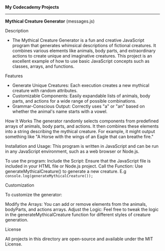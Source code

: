**My Codecademy Projects**

-----------------------------------------------------

**Mythical Creature Generator** (messages.js)

Description
  - The Mythical Creature Generator is a fun and creative JavaScript program that generates whimsical descriptions of fictional creatures. It combines various elements like animals, body parts, and extraordinary actions to create unique and imaginative creatures. This project is an excellent example of how to use basic JavaScript concepts such as classes, arrays, and functions.

Features
  - Generate Unique Creatures: Each execution creates a new mythical creature with random attributes.
  - Customizable Components: Easily expandable lists of animals, body parts, and actions for a wide range of possible combinations.
  - Grammar-Conscious Output: Correctly uses "a" or "an" based on whether the animal's name starts with a vowel.

How It Works
  The generator randomly selects components from predefined arrays of animals, body parts, and actions. It then combines these elements into a string describing the mythical creature. For example, it might output something like "A Horse with the wings of an Eagle that can breathe fire."

Installation and Usage:
  This program is written in JavaScript and can be run in any JavaScript environment, such as a web browser or Node.js.

To use the program:
  Include the Script: Ensure that the JavaScript file is included in your HTML file or Node.js project.
  Call the Function: Use generateMythicalCreature() to generate a new creature.
  E.g `console.log(generateMythicalCreature());`
  
Customization

  To customize the generator:

  Modify the Arrays: You can add or remove elements from the animals, bodyParts, and actions arrays.
  Adjust the Logic: Feel free to tweak the logic in the generateMythicalCreature function for different styles of creature generation.

License

  All projects in this directory are open-source and available under the MIT License.
